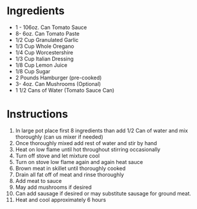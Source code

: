 # Ingredients
  - 1 - 106oz. Can Tomato Sauce
  - 8- 6oz. Can Tomato Paste
  - 1/2 Cup Granulated Garlic
  - 1/3 Cup Whole Oregano
  - 1/4 Cup Worcestershire
  - 1/3 Cup Italian Dressing
  - 1/8 Cup Lemon Juice
  - 1/8 Cup Sugar
  - 2 Pounds Hamburger (pre-cooked)
  - 3- 4oz. Can Mushrooms (Optional)
  - 1 1/2 Cans of Water (Tomato Sauce Can)

# Instructions
  1. In large pot place first 8 ingredients than add 1/2 Can of water and mix thoroughly (can us mixer if needed)
  2. Once thoroughly mixed add rest of water and stir by hand
  3. Heat on low flame until hot throughout stirring occasionally
  4. Turn off stove and let mixture cool
  5. Turn on stove low flame again and again heat sauce
  6. Brown meat in skillet until thoroughly cooked 
  7. Drain all fat off of meat and rinse thoroughly
  8. Add meat to sauce
  9. May add mushrooms if desired
  10. Can add sausage if desired or may substitute sausage for ground meat.
  11. Heat and cool approximately 6 hours
